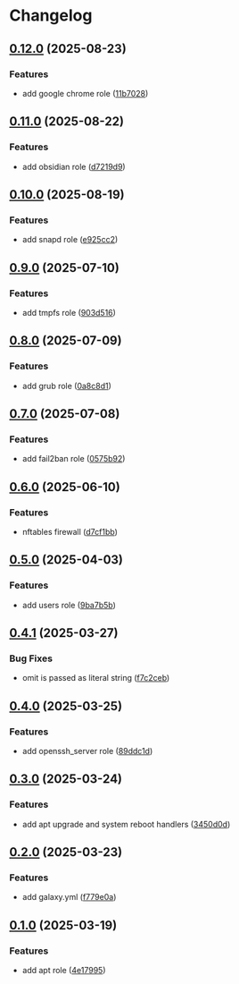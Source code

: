 # Changelog

## [0.12.0](https://github.com/xebis/ansible-collection/compare/v0.11.0...v0.12.0) (2025-08-23)

### Features

* add google chrome role ([11b7028](https://github.com/xebis/ansible-collection/commit/11b7028af3483e5caaa96a195a9dc063c565a091))

## [0.11.0](https://github.com/xebis/ansible-collection/compare/v0.10.0...v0.11.0) (2025-08-22)

### Features

* add obsidian role ([d7219d9](https://github.com/xebis/ansible-collection/commit/d7219d9272848c43aafa95cb5555c818aea74a62))

## [0.10.0](https://github.com/xebis/ansible-collection/compare/v0.9.0...v0.10.0) (2025-08-19)

### Features

* add snapd role ([e925cc2](https://github.com/xebis/ansible-collection/commit/e925cc2459fd259bb99f09a98b0d167a301b20d8))

## [0.9.0](https://github.com/xebis/ansible-collection/compare/v0.8.0...v0.9.0) (2025-07-10)

### Features

* add tmpfs role ([903d516](https://github.com/xebis/ansible-collection/commit/903d5166d336c49aa9f085737a764a19b3916c60))

## [0.8.0](https://github.com/xebis/ansible-collection/compare/v0.7.0...v0.8.0) (2025-07-09)

### Features

* add grub role ([0a8c8d1](https://github.com/xebis/ansible-collection/commit/0a8c8d1c905f2f0546f9f7127ef305dae66ba9da))

## [0.7.0](https://github.com/xebis/ansible-collection/compare/v0.6.0...v0.7.0) (2025-07-08)

### Features

* add fail2ban role ([0575b92](https://github.com/xebis/ansible-collection/commit/0575b928deb8e176bb1293c3853e3ad70a1779d0))

## [0.6.0](https://github.com/xebis/ansible-collection/compare/v0.5.0...v0.6.0) (2025-06-10)

### Features

* nftables firewall ([d7cf1bb](https://github.com/xebis/ansible-collection/commit/d7cf1bbee542b03a9c23d1f3ee4f4df0120f097e))

## [0.5.0](https://github.com/xebis/ansible-collection/compare/v0.4.1...v0.5.0) (2025-04-03)

### Features

* add users role ([9ba7b5b](https://github.com/xebis/ansible-collection/commit/9ba7b5b46f9116b6b21007b8f08e94e02cbe23d7))

## [0.4.1](https://github.com/xebis/ansible-collection/compare/v0.4.0...v0.4.1) (2025-03-27)

### Bug Fixes

* omit is passed as literal string ([f7c2ceb](https://github.com/xebis/ansible-collection/commit/f7c2ceb700f075708240094079338bbd3547f734))

## [0.4.0](https://github.com/xebis/ansible-collection/compare/v0.3.0...v0.4.0) (2025-03-25)

### Features

* add openssh_server role ([89ddc1d](https://github.com/xebis/ansible-collection/commit/89ddc1d52ad000b74ce85060d9c08356136b4377))

## [0.3.0](https://github.com/xebis/ansible-collection/compare/v0.2.0...v0.3.0) (2025-03-24)

### Features

* add apt upgrade and system reboot handlers ([3450d0d](https://github.com/xebis/ansible-collection/commit/3450d0dfa733724d9448ee056b2d94f599d446b1))

## [0.2.0](https://github.com/xebis/ansible-collection/compare/v0.1.0...v0.2.0) (2025-03-23)

### Features

* add galaxy.yml ([f779e0a](https://github.com/xebis/ansible-collection/commit/f779e0ab61b1251169e76d7783a6698ce30ab282))

## [0.1.0](https://github.com/xebis/ansible-collection/compare/v0.0.0...v0.1.0) (2025-03-19)

### Features

* add apt role ([4e17995](https://github.com/xebis/ansible-collection/commit/4e1799539f214522e8c0320705aaddc1ac2b0280))
